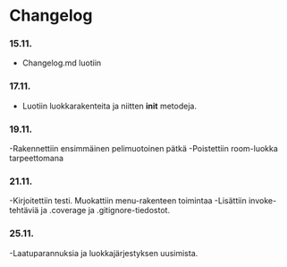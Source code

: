 # Changelog


### 15.11.
- Changelog.md luotiin


### 17.11.
- Luotiin luokkarakenteita ja niitten __init__ metodeja.


### 19.11.
-Rakennettiin ensimmäinen pelimuotoinen pätkä
-Poistettiin room-luokka tarpeettomana


### 21.11.
-Kirjoitettiin testi. Muokattiin menu-rakenteen toimintaa
-Lisättiin invoke-tehtäviä ja .coverage ja .gitignore-tiedostot.

### 25.11.
-Laatuparannuksia ja luokkajärjestyksen uusimista.
